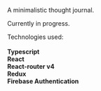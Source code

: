 A minimalistic thought journal.

Currently in progress.

Technologies used:\
\
**Typescript**\
**React**\
**React-router v4**\
**Redux**\
**Firebase Authentication**
